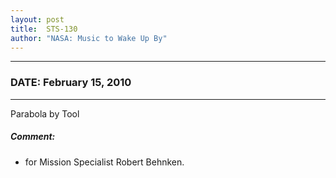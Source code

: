 ```yaml
---
layout: post
title:  STS-130
author: "NASA: Music to Wake Up By"
---
```


----
### DATE: February 15, 2010
----
Parabola by Tool

##### Comment:
* for Mission Specialist Robert Behnken.

